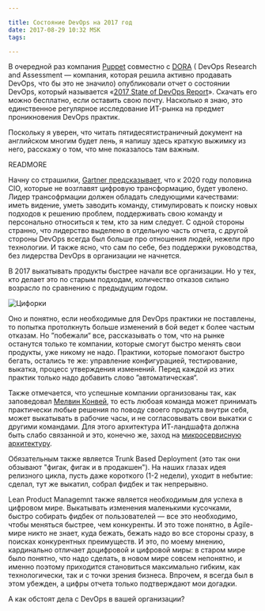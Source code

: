 ```yaml
---

title: Состояние DevOps на 2017 год
date: 2017-08-29 10:32 MSK
tags: 

---
```


В очередной раз компания [Puppet](https://puppet.com/) совместно с [DORA](https://devops-research.com/) ( DevOps Research and Assessment — компания, которая решила активно продавать DevOps, что бы это не значило) опубликовали отчет о состоянии DevOps, который называется «[2017 State of DevOps Report](https://puppet.com/resources/whitepaper/state-of-devops-report)». Скачать его можно бесплатно, если оставить свою почту. Насколько я знаю, это единственное регулярное исследование ИТ-рынка на предмет проникновения DevOps практик.

Поскольку я уверен, что читать пятидесятистраничный документ на английском многим будет лень, я напишу здесь краткую выжимку из него, расскажу о том, что мне показалось там важным.

READMORE

Начну со страшилки, [Gartner предсказывает](http://www.gartner.com/binaries/content/assets/events/keywords/infrastructure-operations-management/iome5/gartner-predicts-for-it-infrastructure-and-operations.pdf), что к 2020 году половина CIO, которые не возглавят цифровую трансформацию, будет уволено. Лидер трансофрмации должен обладать следующими качествами: иметь видение, уметь заводить команду, стимулировать к поиску новых подходов к решению проблем, поддерживать свою команду и персонально относиться к тем, кто за ним следует. С одной стороны странно, что лидерство выделено в отдельную часть отчета, с другой стороны DevOps всегда был больше про отношения людей, нежели про технологии. И также ясно, что сам по себе, без поддержки руководства, без лидерства DevOps в организации не начнется.

В 2017 выкатывать продукты быстрее начали все организации. Но у тех, кто делает это по старым подходам, количество отказов сильно возрасло по сравнению с предыдущим годом.

![Цифорки](devops2017.png)

Оно и понятно, если необходимые для DevOps практики не поставлены, то попытка протолкнуть больше изменений в бой ведет к более частым отказам. Но ”побежали“ все, рассказывать о том, что на рынке останутся только те компании, которые смогут быстро менять свои продукты, уже никому не надо. Практики, которые помогают быстро бегать, остались те же: управление конфигурацией, тестирование, выкатка, процесс утверждения изменений. Перед каждой из этих практик только надо добавить слово ”автоматическая“.

Также отмечается, что успешные компании организованы так, как заповедовал [Мелвин Конвей](/blog/2016/10/05/conways-law/), то есть любоая команда может принимать практически любые решения по поводу своего продукта внутри себя, может выкатывать в рабочие часы, и не согласовывать свои выкатки с другими командами. Для этого архитектура ИТ-ландшафта должна быть слабо связанной и это, конечно же, заход на [микросервисную архитектуру](/blog/2017/01/25/microservices/).

Обязательным также является Trunk Based Deployment (это так они обзывают "фигак, фигак и в продакшен"). На наших глазах идея релизного цикла, пусть даже короткого (1-2 недели), уходит в небытие: сделал, тут же выкатил, собрал фидбек и так непрерывно.

Lean Product Managemnt также является необходимым для успеха в цифровом мире. Выкатывать изменения маленькими кусочками, быстро собирать фидбек от пользователей — все это необходимо, чтобы меняться быстрее, чем конкуренты. И это тоже понятно, в Agile-мире никто не знает, куда бежать, бежать надо во все стороны сразу, в поисках конкурентных преимуществ. И это, по моему мнению, кардинально отличает доцифровой и цифровой миры: в старом мире было понятно, что надо сделать, в новом мире совсем непонятно, и именно поэтому приходится становиться максимально гибким, как технологически, так и с точки зрения бизнеса. Впрочем, я всегда был в этом убежден, а цифры отчета только подтверждают мои догадки.

А как обстоят дела с DevOps в вашей организации?

